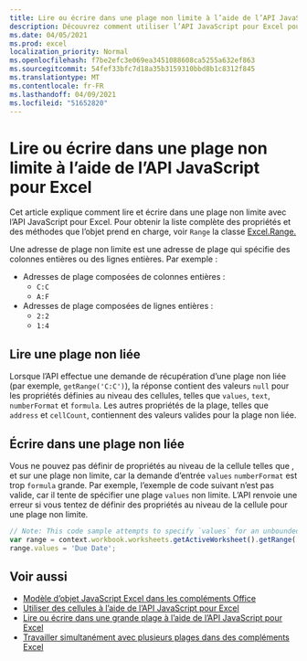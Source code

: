 ```yaml
---
title: Lire ou écrire dans une plage non limite à l’aide de l’API JavaScript pour Excel
description: Découvrez comment utiliser l’API JavaScript pour Excel pour lire ou écrire dans une plage non limite.
ms.date: 04/05/2021
ms.prod: excel
localization_priority: Normal
ms.openlocfilehash: f7be2efc3e069ea3451088608ca5255a632ef863
ms.sourcegitcommit: 54fef33bfc7d18a35b3159310bbd8b1c8312f845
ms.translationtype: MT
ms.contentlocale: fr-FR
ms.lasthandoff: 04/09/2021
ms.locfileid: "51652820"
---
```

# <a name="read-or-write-to-an-unbounded-range-using-the-excel-javascript-api"></a>Lire ou écrire dans une plage non limite à l’aide de l’API JavaScript pour Excel

Cet article explique comment lire et écrire dans une plage non limite avec l’API JavaScript pour Excel. Pour obtenir la liste complète des propriétés et des méthodes que l’objet prend en charge, voir `Range` la classe [Excel.Range.](/javascript/api/excel/excel.range)

Une adresse de plage non limite est une adresse de plage qui spécifie des colonnes entières ou des lignes entières. Par exemple :

- Adresses de plage composées de colonnes entières :<ul><li>`C:C`</li><li>`A:F`</li></ul>
- Adresses de plage composées de lignes entières :<ul><li>`2:2`</li><li>`1:4`</li></ul>

## <a name="read-an-unbounded-range"></a>Lire une plage non liée

Lorsque l’API effectue une demande de récupération d’une plage non liée (par exemple, `getRange('C:C')`), la réponse contient des valeurs `null` pour les propriétés définies au niveau des cellules, telles que `values`, `text`, `numberFormat` et `formula`. Les autres propriétés de la plage, telles que `address` et `cellCount`, contiennent des valeurs valides pour la plage non liée.

## <a name="write-to-an-unbounded-range"></a>Écrire dans une plage non liée

Vous ne pouvez pas définir de propriétés au niveau de la cellule telles que , et sur une plage non limite, car la demande d’entrée `values` `numberFormat` est trop `formula` grande. Par exemple, l’exemple de code suivant n’est pas valide, car il tente de spécifier une plage `values` non limite. L’API renvoie une erreur si vous tentez de définir des propriétés au niveau de la cellule pour une plage non limite.

```js
// Note: This code sample attempts to specify `values` for an unbounded range, which is not a valid request. The sample will return an error. 
var range = context.workbook.worksheets.getActiveWorksheet().getRange('A:B');
range.values = 'Due Date';
```

## <a name="see-also"></a>Voir aussi

- [Modèle d’objet JavaScript Excel dans les compléments Office](excel-add-ins-core-concepts.md)
- [Utiliser des cellules à l’aide de l’API JavaScript pour Excel](excel-add-ins-cells.md)
- [Lire ou écrire dans une grande plage à l’aide de l’API JavaScript pour Excel](excel-add-ins-ranges-large.md)
- [Travailler simultanément avec plusieurs plages dans des compléments Excel](excel-add-ins-multiple-ranges.md)
